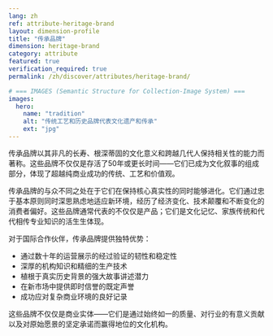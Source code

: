 ```yaml
---
lang: zh
ref: attribute-heritage-brand
layout: dimension-profile
title: "传承品牌"
dimension: heritage-brand
category: attribute
featured: true
verification_required: true
permalink: /zh/discover/attributes/heritage-brand/

# === IMAGES (Semantic Structure for Collection-Image System) ===
images:
  hero:
    name: "tradition"
    alt: "传统工艺和历史品牌代表文化遗产和传承"
    ext: "jpg"
---
```


传承品牌以其非凡的长寿、根深蒂固的文化意义和跨越几代人保持相关性的能力而著称。这些品牌不仅仅是存活了50年或更长时间——它们已成为文化叙事的组成部分，体现了超越纯商业成功的传统、工艺和价值观。

传承品牌的与众不同之处在于它们在保持核心真实性的同时能够进化。它们通过忠于基本原则同时深思熟虑地适应新环境，经历了经济变化、技术颠覆和不断变化的消费者偏好。这些品牌通常代表的不仅仅是产品；它们是文化记忆、家族传统和代代相传专业知识的活生生体现。

对于国际合作伙伴，传承品牌提供独特优势：
- 通过数十年的运营展示的经过验证的韧性和稳定性
- 深厚的机构知识和精细的生产技术
- 植根于真实历史背景的强大故事讲述潜力
- 在新市场中提供即时信誉的既定声誉
- 成功应对复杂商业环境的良好记录

这些品牌不仅仅是商业实体——它们是通过始终如一的质量、对行业的有意义贡献以及对原始愿景的坚定承诺而赢得地位的文化机构。
